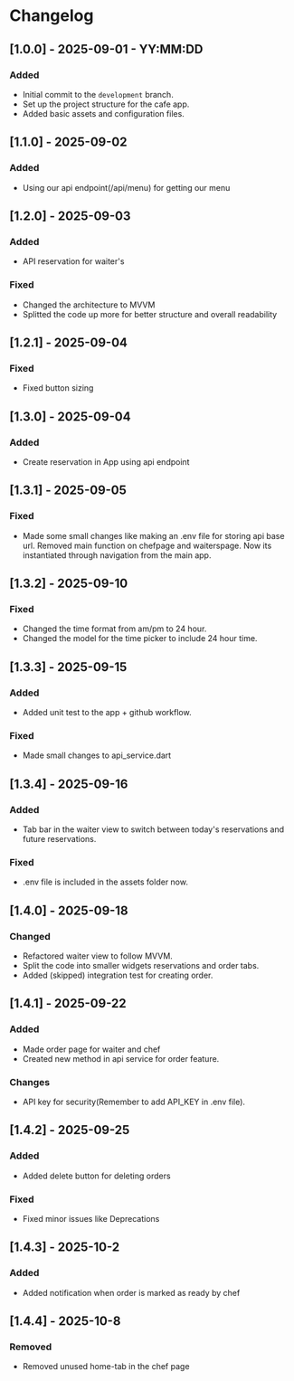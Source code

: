 # Changelog

## [1.0.0] - 2025-09-01 - YY:MM:DD
### Added
- Initial commit to the `development` branch.
- Set up the project structure for the cafe app.
- Added basic assets and configuration files.

## [1.1.0] - 2025-09-02
### Added
- Using our api endpoint(/api/menu) for getting our menu

## [1.2.0] - 2025-09-03
### Added
- API reservation for waiter's

### Fixed
- Changed the architecture to MVVM
- Splitted the code up more for better structure and overall readability

## [1.2.1] - 2025-09-04

### Fixed
- Fixed button sizing

## [1.3.0] - 2025-09-04

### Added
- Create reservation in App using api endpoint

## [1.3.1] - 2025-09-05

### Fixed
- Made some small changes like making an .env file for storing api base url. Removed main function on chefpage and waiterspage. Now its instantiated through navigation from the main app.

## [1.3.2] - 2025-09-10

### Fixed
- Changed the time format from am/pm to 24 hour.
- Changed the model for the time picker to include 24 hour time.

## [1.3.3] - 2025-09-15

### Added
- Added unit test to the app + github workflow.

### Fixed
- Made small changes to api_service.dart

## [1.3.4] - 2025-09-16

### Added
- Tab bar in the waiter view to switch between today's reservations and future reservations.

### Fixed
- .env file is included in the assets folder now.

## [1.4.0] - 2025-09-18

### Changed
- Refactored waiter view to follow MVVM.
- Split the code into smaller widgets reservations and order tabs.
- Added (skipped) integration test for creating order.

## [1.4.1] - 2025-09-22

### Added
- Made order page for waiter and chef
- Created new method in api service for order feature.

### Changes
- API key for security(Remember to add API_KEY in .env file).

## [1.4.2] - 2025-09-25

### Added
- Added delete button for deleting orders

### Fixed
- Fixed minor issues like Deprecations

## [1.4.3] - 2025-10-2

### Added
- Added notification when order is marked as ready by chef

## [1.4.4] - 2025-10-8

### Removed
- Removed unused home-tab in the chef page